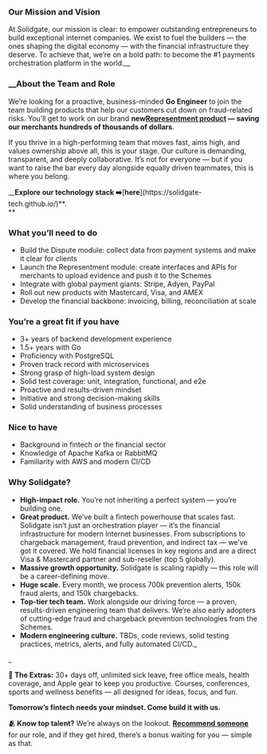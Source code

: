 ### Our Mission and Vision

At Solidgate, our mission is clear: to empower outstanding entrepreneurs to
build exceptional internet companies. We exist to fuel the builders — the ones
shaping the digital economy — with the financial infrastructure they deserve.
To achieve that, we’re on a bold path: to become the #1 payments orchestration
platform in the world.__

### __About the Team and Role

We’re looking for a proactive, business-minded **Go Engineer** to join the
team building products that help our customers cut down on fraud-related
risks. You’ll get to work on our brand **new[Representment
product](https://solidgate.com/dispute-representment/) — saving our merchants
hundreds of thousands of dollars**.

If you thrive in a high-performing team that moves fast, aims high, and values
ownership above all, this is your stage. Our culture is demanding,
transparent, and deeply collaborative. It’s not for everyone — but if you want
to raise the bar every day alongside equally driven teammates, this is where
you belong.

__**Explore our technology stack ➡️**[**here**](https://solidgate-
tech.github.io/)**.  
**

### What you’ll need to do

  * Build the Dispute module: collect data from payment systems and make it clear for clients
  * Launch the Representment module: create interfaces and APIs for merchants to upload evidence and push it to the Schemes
  * Integrate with global payment giants: Stripe, Adyen, PayPal
  * Roll out new products with Mastercard, Visa, and AMEX
  * Develop the financial backbone: invoicing, billing, reconciliation at scale

### You’re a great fit if you have

  * 3+ years of backend development experience
  * 1.5+ years with Go
  * Proficiency with PostgreSQL
  * Proven track record with microservices
  * Strong grasp of high-load system design
  * Solid test coverage: unit, integration, functional, and e2e
  * Proactive and results-driven mindset
  * Initiative and strong decision-making skills
  * Solid understanding of business processes

### Nice to have

  * Background in fintech or the financial sector
  * Knowledge of Apache Kafka or RabbitMQ
  * Familiarity with AWS and modern CI/CD

### Why Solidgate?

  * **High-impact role.** You’re not inheriting a perfect system — you’re building one.
  * **Great product.** We’ve built a fintech powerhouse that scales fast. Solidgate isn’t just an orchestration player — it’s the financial infrastructure for modern Internet businesses. From subscriptions to chargeback management, fraud prevention, and indirect tax — we’ve got it covered. We hold financial licenses in key regions and are a direct Visa & Mastercard partner and sub-reseller (top 5 globally).
  * **Massive growth opportunity.** Solidgate is scaling rapidly — this role will be a career-defining move.
  * **Huge scale.** Every month, we process 700k prevention alerts, 150k fraud alerts, and 150k chargebacks.
  * **Top-tier tech team.** Work alongside our driving force — a proven, results-driven engineering team that delivers. We’re also early adopters of cutting-edge fraud and chargeback prevention technologies from the Schemes.
  * **Modern engineering culture.** TBDs, code reviews, solid testing practices, metrics, alerts, and fully automated CI/CD._  
  
_

**💌 The Extras:** 30+ days off, unlimited sick leave, free office meals,
health coverage, and Apple gear to keep you productive. Courses, conferences,
sports and wellness benefits — all designed for ideas, focus, and fun.

**Tomorrow’s fintech needs your mindset. Come build it with us.**

**🫂 Know top talent?** We’re always on the lookout. [**Recommend
someone**](https://form.jotform.com/243584392123356) for our role, and if they
get hired, there’s a bonus waiting for you — simple as that.